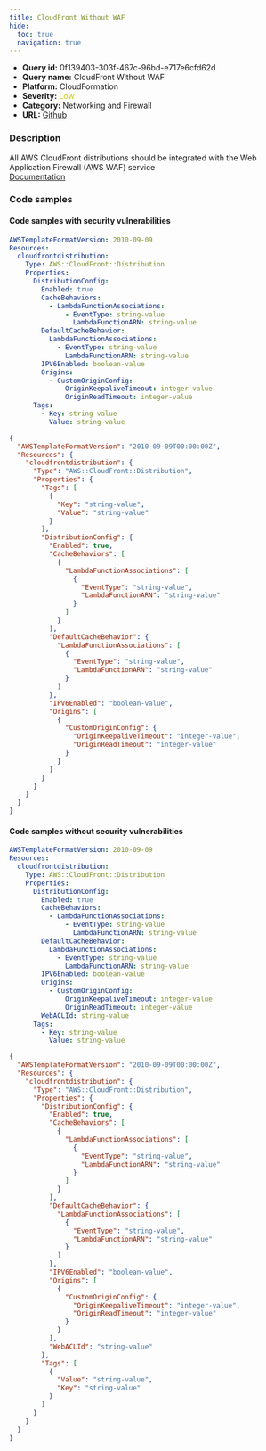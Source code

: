 ```yaml
---
title: CloudFront Without WAF
hide:
  toc: true
  navigation: true
---
```


<style>
  .highlight .hll {
    background-color: #ff171742;
  }
  .md-content {
    max-width: 1100px;
    margin: 0 auto;
  }
</style>

-   **Query id:** 0f139403-303f-467c-96bd-e717e6cfd62d
-   **Query name:** CloudFront Without WAF
-   **Platform:** CloudFormation
-   **Severity:** <span style="color:#CC0">Low</span>
-   **Category:** Networking and Firewall
-   **URL:** [Github](https://github.com/Checkmarx/kics/tree/master/assets/queries/cloudFormation/aws/cloudfront_without_waf)

### Description
All AWS CloudFront distributions should be integrated with the Web Application Firewall (AWS WAF) service<br>
[Documentation](https://docs.aws.amazon.com/AWSCloudFormation/latest/UserGuide/aws-properties-cloudfront-distribution-distributionconfig.html#cfn-cloudfront-distribution-distributionconfig-webaclid)

### Code samples
#### Code samples with security vulnerabilities
```yaml title="Positive test num. 1 - yaml file" hl_lines="6"
AWSTemplateFormatVersion: 2010-09-09
Resources:
  cloudfrontdistribution:
    Type: AWS::CloudFront::Distribution
    Properties:
      DistributionConfig:
        Enabled: true
        CacheBehaviors:
          - LambdaFunctionAssociations:
              - EventType: string-value
                LambdaFunctionARN: string-value
        DefaultCacheBehavior:
          LambdaFunctionAssociations:
            - EventType: string-value
              LambdaFunctionARN: string-value
        IPV6Enabled: boolean-value
        Origins:
          - CustomOriginConfig:
              OriginKeepaliveTimeout: integer-value
              OriginReadTimeout: integer-value
      Tags:
        - Key: string-value
          Value: string-value

```
```json title="Positive test num. 2 - json file" hl_lines="13"
{
  "AWSTemplateFormatVersion": "2010-09-09T00:00:00Z",
  "Resources": {
    "cloudfrontdistribution": {
      "Type": "AWS::CloudFront::Distribution",
      "Properties": {
        "Tags": [
          {
            "Key": "string-value",
            "Value": "string-value"
          }
        ],
        "DistributionConfig": {
          "Enabled": true,
          "CacheBehaviors": [
            {
              "LambdaFunctionAssociations": [
                {
                  "EventType": "string-value",
                  "LambdaFunctionARN": "string-value"
                }
              ]
            }
          ],
          "DefaultCacheBehavior": {
            "LambdaFunctionAssociations": [
              {
                "EventType": "string-value",
                "LambdaFunctionARN": "string-value"
              }
            ]
          },
          "IPV6Enabled": "boolean-value",
          "Origins": [
            {
              "CustomOriginConfig": {
                "OriginKeepaliveTimeout": "integer-value",
                "OriginReadTimeout": "integer-value"
              }
            }
          ]
        }
      }
    }
  }
}

```


#### Code samples without security vulnerabilities
```yaml title="Negative test num. 1 - yaml file"
AWSTemplateFormatVersion: 2010-09-09
Resources:
  cloudfrontdistribution:
    Type: AWS::CloudFront::Distribution
    Properties:
      DistributionConfig:
        Enabled: true
        CacheBehaviors:
          - LambdaFunctionAssociations:
              - EventType: string-value
                LambdaFunctionARN: string-value
        DefaultCacheBehavior:
          LambdaFunctionAssociations:
            - EventType: string-value
              LambdaFunctionARN: string-value
        IPV6Enabled: boolean-value
        Origins:
          - CustomOriginConfig:
              OriginKeepaliveTimeout: integer-value
              OriginReadTimeout: integer-value
        WebACLId: string-value
      Tags:
        - Key: string-value
          Value: string-value

```
```json title="Negative test num. 2 - json file"
{
  "AWSTemplateFormatVersion": "2010-09-09T00:00:00Z",
  "Resources": {
    "cloudfrontdistribution": {
      "Type": "AWS::CloudFront::Distribution",
      "Properties": {
        "DistributionConfig": {
          "Enabled": true,
          "CacheBehaviors": [
            {
              "LambdaFunctionAssociations": [
                {
                  "EventType": "string-value",
                  "LambdaFunctionARN": "string-value"
                }
              ]
            }
          ],
          "DefaultCacheBehavior": {
            "LambdaFunctionAssociations": [
              {
                "EventType": "string-value",
                "LambdaFunctionARN": "string-value"
              }
            ]
          },
          "IPV6Enabled": "boolean-value",
          "Origins": [
            {
              "CustomOriginConfig": {
                "OriginKeepaliveTimeout": "integer-value",
                "OriginReadTimeout": "integer-value"
              }
            }
          ],
          "WebACLId": "string-value"
        },
        "Tags": [
          {
            "Value": "string-value",
            "Key": "string-value"
          }
        ]
      }
    }
  }
}

```
